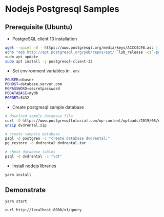 # Nodejs Postgresql Samples

## Prerequisite (Ubuntu)

- PostgreSQL client 13 installation

```bash
wget --quiet -O - https://www.postgresql.org/media/keys/ACCC4CF8.asc | sudo apt-key add -
echo "deb http://apt.postgresql.org/pub/repos/apt/ `lsb_release -cs`-pgdg main" |sudo tee  /etc/apt/sources.list.d/pgdg.list
sudo apt update
sudo apt install -y postgresql-client-13
```

- Set environment variables in `.env`

```bash
PGUSER=dbuser
PGHOST=database.server.com
PGPASSWORD=secretpassword
PGDATABASE=mydb
PGPORT=5432
```

- Create postgresql sample database

```bash
# download sample database file
curl -O https://www.postgresqltutorial.com/wp-content/uploads/2019/05/dvdrental.zip
unzip dvdrental.zip

# create sampole database
psql -d postgres -c "create database dvdrental;"
pg_restore -d dvdrental dvdrental.tar

# check database tables
psql -d dvdrental -c "\dt"
```

- Install nodejs libraries

```bash
yarn install
```

## Demonstrate

```bash
yarn start

curl http://localhost:8080/v1/query
```
